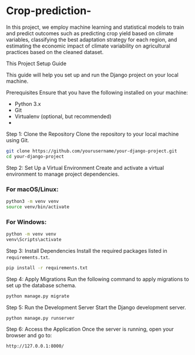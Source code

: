 # Crop-prediction-
In this project, we employ machine learning and statistical models to train and predict outcomes such as predicting crop yield based on climate variables, classifying the best adaptation strategy for each region, and estimating the economic impact of climate variability  on agricultural practices based on the cleaned dataset.

This Project Setup Guide

This guide will help you set up and run the Django project on your local machine.

Prerequisites
Ensure that you have the following installed on your machine:
- Python 3.x
- Git
- Virtualenv (optional, but recommended)
- 
Step 1: Clone the Repository
Clone the repository to your local machine using Git.

```bash
git clone https://github.com/yourusername/your-django-project.git
cd your-django-project
```

Step 2: Set Up a Virtual Environment
Create and activate a virtual environment to manage project dependencies.
### For macOS/Linux:
```bash
python3 -m venv venv
source venv/bin/activate
```

### For Windows:
```bash
python -m venv venv
venv\Scripts\activate
```

Step 3: Install Dependencies
Install the required packages listed in `requirements.txt`.

```bash
pip install -r requirements.txt
```

Step 4: Apply Migrations
Run the following command to apply migrations to set up the database schema.

```bash
python manage.py migrate
```

Step 5: Run the Development Server
Start the Django development server.

```bash
python manage.py runserver
```

Step 6: Access the Application
Once the server is running, open your browser and go to:
```
http://127.0.0.1:8000/
```

